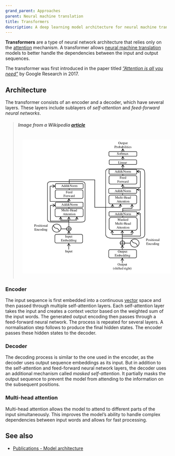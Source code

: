 ```yaml
---
grand_parent: Approaches
parent: Neural machine translation
title: Transformers
description: A deep learning model architecture for neural machine translation
---
```


**Transformers** are a type of neural network architecture that relies only on the [attention](/concepts/attention.md) mechanism.
A transformer allows [neural machine translation](/approaches/neural-machine-translation.md) models to better handle the dependencies between the input and output sequences.

The transformer was first introduced in the paper titled [*”Attention is all you need”*](https://arxiv.org/pdf/1706.03762.pdf) by Google Research in 2017.

## Architecture

The transformer consists of an encoder and a decoder, which have several layers.
These layers include sublayers of *self-attention* and *feed-forward neural networks*.

> ##### Image from a Wikipedia [article](https://en.wikipedia.org/wiki/Transformer_(machine_learning_model))
> <img title='Transformer model architecture' src='approaches/transformer-model-architecture.png' width='700' style='padding: 1em;' />

### Encoder

The input sequence is first embedded into a continuous [vector](/concepts/vector.md) space and then passed through multiple self-attention layers.
Each self-attention layer takes the input and creates a context vector based on the weighted sum of the input words.
The generated output encoding then passes through a feed-forward neural network.
The process is repeated for several layers.
A normalisation step follows to produce the final hidden states.
The encoder passes these hidden states to the decoder.

### Decoder

The decoding process is similar to the one used in the encoder, as the decoder uses output sequence embeddings as its input.
But in addition to the self-attention and feed-forward neural network layers, the decoder uses an additional mechanism called *masked self-attention*.
It partially masks the output sequence to prevent the model from attending to the information on the subsequent positions.  

### Multi-head attention

Multi-head attention allows the model to attend to different parts of the input simultaneously.
This improves the model’s ability to handle complex dependencies between input words and allows for fast processing.

## See also

- [Publications - Model architecture](https://machinetranslate.org/resources/publications/#model-architecture)
